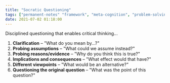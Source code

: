 ```yaml
---
title: "Socratic Questioning"
tags: ["permanent-notes" "framework", "meta-cognition", "problem-solving", "decision-making", "mental-models"]
date: 2021-07-02 01:18:00
---
```


Disciplined questioning that enables critical thinking...

1. **Clarification** – "What do you mean by...?"
1. **Probing assumptions** – "What could we assume instead?"
1. **Probing reasons/evidence** – "Why do you think this is true?"
1. **Implications and consequences** – "What effect would that have?"
1. **Different viewpoints** – "What would be an alternative?"
1. **Questioning the original question** – "What was the point of this question?"